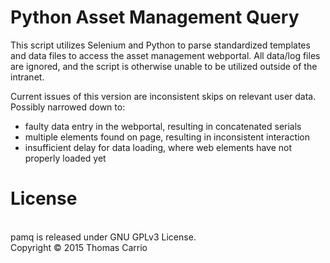 <h1>Python Asset Management Query</h1>
This script utilizes Selenium and Python to parse standardized templates and data files to access the asset management webportal. All data/log files are ignored, and the script is otherwise unable to be utilized outside of the intranet.

Current issues of this version are inconsistent skips on relevant user data.
Possibly narrowed down to:
  - faulty data entry in the webportal, resulting in concatenated serials
  - multiple elements found on page, resulting in inconsistent interaction
  - insufficient delay for data loading, where web elements have not properly loaded yet

<h1>License</h1>
<br>
pamq is released under GNU GPLv3 License.
<br>
Copyright © 2015 Thomas Carrio
